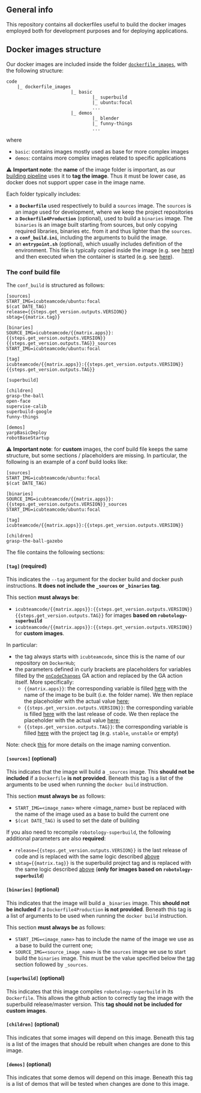 ## General info
This repository contains all dockerfiles useful to build the docker images employed both for development purposes and for deploying applications.


## Docker images structure

Our docker images are included inside the folder [`dockerfile_images`](dockerfile_images), with the following structure:
```
code
    |_ dockerfile_images
                        |_ basic
                                |_ superbuild
                                |_ ubuntu:focal
                                ...
                        |_ demos
                                |_ blender
                                |_ funny-things
                                ...
```

where
- `basic`: contains images mostly used as base for more complex images
- `demos`: contains more complex images related to specific applications

:warning: **Important note**: the **name** of the image folder is important, as our [building pipeline](https://github.com/icub-tech-iit/code/tree/feat/doc/.github/workflows#docker-build-pipeline) uses it to **tag the image**. Thus it must be lower case, as docker does not support upper case in the image name.

Each folder typically includes:
- a **`Dockerfile`** used respectively to build a `sources` image. The `sources` is an image used for development, where we keep the project repositories
- a **`Dockerfile4Production`** (optional), used to build a `binaries` image.  The `binaries` is an image built starting from sources, but only copying required libraries, binaries etc. from it and thus lighter than the `sources`.
- a **`conf_build.ini`**, including the arguments to build the image.
- an **`entrypoint.sh`** (optional), which usually includes definition of the environment. This file is typically copied inside the image (e.g. see [here](https://github.com/icub-tech-iit/code/blob/e17bb0d36471233bfd2d6baa69cf238f103ee904/dockerfile_images/basic/superbuild/Dockerfile#L79)) and then executed when the container is started (e.g. see [here](https://github.com/icub-tech-iit/code/blob/e17bb0d36471233bfd2d6baa69cf238f103ee904/dockerfile_images/basic/superbuild/Dockerfile#L102)). 

### The conf build file

The `conf_build` is structured as follows:
```
[sources]
START_IMG=icubteamcode/ubuntu:focal
$(cat DATE_TAG)
release={{steps.get_version.outputs.VERSION}}
sbtag={{matrix.tag}}

[binaries]
SOURCE_IMG=icubteamcode/{{matrix.apps}}:{{steps.get_version.outputs.VERSION}}{{steps.get_version.outputs.TAG}}_sources
START_IMG=icubteamcode/ubuntu:focal

[tag]
icubteamcode/{{matrix.apps}}:{{steps.get_version.outputs.VERSION}}{{steps.get_version.outputs.TAG}}

[superbuild]

[children]
grasp-the-ball
open-face
supervise-calib
superbuild-google
funny-things

[demos]
yarpBasicDeploy
robotBaseStartup
```

:warning: **Important note**: for **custom** images, the conf build file keeps the same structure, but some sections / placeholders are missing. In particular, the following is an example of a conf build looks like:
```
[sources]
START_IMG=icubteamcode/ubuntu:focal
$(cat DATE_TAG)

[binaries]
SOURCE_IMG=icubteamcode/{{matrix.apps}}:{{steps.get_version.outputs.VERSION}}_sources
START_IMG=icubteamcode/ubuntu:focal

[tag]
icubteamcode/{{matrix.apps}}:{{steps.get_version.outputs.VERSION}}

[children]
grasp-the-ball-gazebo
```

The file contains the following sections:

#### `[tag]` (required)
This indicates the `--tag` argument for the docker build and docker push instructions. **It does not include the `_sources` or `_binaries` tag**.

This section **must always be**:
- `icubteamcode/{{matrix.apps}}:{{steps.get_version.outputs.VERSION}}{{steps.get_version.outputs.TAG}}` for images **based on `robotology-superbuild`**  
- `icubteamcode/{{matrix.apps}}:{{steps.get_version.outputs.VERSION}}` for **custom images**.

In particular:
- the tag always starts with `icubteamcode`, since this is the name of our repository on `DockerHub`; 
- the parameters defined in curly brackets are placeholders for variables filled by the [`onCodeChanges`](https://github.com/icub-tech-iit/code/blob/master/.github/workflows/onCodeChanges.yml) GA action and replaced by the GA action itself. More specifically:
  - `{{matrix.apps}}`: the corresponding variable is filled [here](https://github.com/icub-tech-iit/code/blob/60f35af272decec9b0ab0f1c7ea016bffd8e1690/.github/workflows/onCodeChanges.yml#L255-L256) with the name of the image to be built (i.e. the folder name). We then replace the placeholder with the actual value [here](https://github.com/icub-tech-iit/code/blob/60f35af272decec9b0ab0f1c7ea016bffd8e1690/.github/workflows/onCodeChanges.yml#L336);
  - `{{steps.get_version.outputs.VERSION}}`: the corresponding variable is filled [here](https://github.com/icub-tech-iit/code/blob/60f35af272decec9b0ab0f1c7ea016bffd8e1690/.github/workflows/onCodeChanges.yml#L295) with the last release of code. We then replace the placeholder with the actual value [here](https://github.com/icub-tech-iit/code/blob/60f35af272decec9b0ab0f1c7ea016bffd8e1690/.github/workflows/onCodeChanges.yml#L337);
  - `{{steps.get_version.outputs.TAG}}`: the corresponding variable is filled [here](https://github.com/icub-tech-iit/code/blob/60f35af272decec9b0ab0f1c7ea016bffd8e1690/.github/workflows/onCodeChanges.yml#L296-L301) with the project tag (e.g. `stable`, `unstable` or empty)

Note: check [this](https://github.com/icub-tech-iit/code/tree/feat/doc/.github/workflows#naming-convention-for-docker-images) for more details on the image naming convention.

#### `[sources]` (optional)
This indicates that the image will build a `_sources` image. This **should not be included** if a `Dockerfile` **is not provided**.
Beneath this tag is a list of the arguments to be used when running the `docker build` instruction.

This section **must always be** as follows:
- `START_IMG=<image_name>` where <image_name> bust be replaced with the name of the image used as a base to build the current one
- `$(cat DATE_TAG)` is used to set the date of building

If you also need to recompile `robotology-superbuild`, the following additional parameters are also **required**:
- `release={{steps.get_version.outputs.VERSION}}` is the last release of code and is replaced with the same logic described [above](https://github.com/icub-tech-iit/code/tree/feat/doc/dockerfile_images#tag-required) 
- `sbtag={{matrix.tag}}` is the superbuild project tag and is replaced with the same logic described [above](https://github.com/icub-tech-iit/code/tree/feat/doc/dockerfile_images#tag-required) (**only for images based on `robotology-superbuild`**)

#### `[binaries]` (optional)
This indicates that the image will build a `_binaries` image. This **should not be included** if a `Dockerfile4Production` **is not provided**. 
Beneath this tag is a list of arguments to be used when running the `docker build` instruction.

This section **must always be** as follows:
- `START_IMG=<image_name>` has to include the name of the image we use as a base to build the current one;
- `SOURCE_IMG=<source_image_name>` is the `sources` image we use to start build the `binaries` image. This must be the value specified below the [tag](https://github.com/icub-tech-iit/code/tree/feat/doc/dockerfile_images#tag-required) section followed by `_sources`. 

#### `[superbuild]` (optional)
This indicates that this image compiles `robotology-superbuild` in its `Dockerfile`. This allows the github action to correctly tag the image with the superbuild release/master version. This **tag should not be included for custom images**.

#### `[children]` (optional)
This indicates that some images will depend on this image. Beneath this tag is a list of the images that should be rebuilt when changes are done to this image.

#### `[demos]` (optional)
This indicates that some demos will depend on this image. Beneath this tag is a list of demos that will be tested when changes are done to this image.
